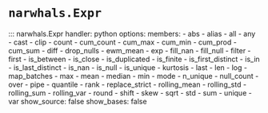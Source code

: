 # `narwhals.Expr`

::: narwhals.Expr
    handler: python
    options:
      members:
        - abs
        - alias
        - all
        - any
        - cast
        - clip
        - count
        - cum_count
        - cum_max
        - cum_min
        - cum_prod
        - cum_sum
        - diff
        - drop_nulls
        - ewm_mean
        - exp
        - fill_nan
        - fill_null
        - filter
        - first
        - is_between
        - is_close
        - is_duplicated
        - is_finite
        - is_first_distinct
        - is_in
        - is_last_distinct
        - is_nan
        - is_null
        - is_unique
        - kurtosis
        - last
        - len
        - log
        - map_batches
        - max
        - mean
        - median
        - min
        - mode
        - n_unique
        - null_count
        - over
        - pipe
        - quantile
        - rank
        - replace_strict
        - rolling_mean
        - rolling_std
        - rolling_sum
        - rolling_var
        - round
        - shift
        - skew
        - sqrt
        - std
        - sum
        - unique
        - var
      show_source: false
      show_bases: false
